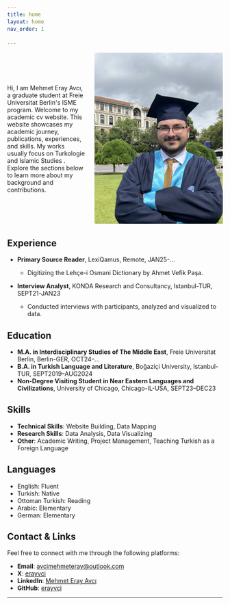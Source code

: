 ```yaml
---
title: home
layout: home
nav_order: 1

--- 
```


<style>
  .container {
    display: flex;
    align-items: center;
    gap: 20px;
  }
  .text {
    flex: 1;
  }
  .image {
    flex: 0 0 auto;
  }
</style>
<div class="container">
  <div class="text">
    <p>Hi, I am Mehmet Eray Avcı, a graduate student at Freie Universitat Berlin's ISME program. Welcome to my academic cv website. This website showcases my academic journey, publications, experiences, and skills. My works usually focus on Turkologie and Islamic Studies . Explore the sections below to learn more about my background and contributions.</p>
  </div>
  <div class="image">
    <img src="IMG_0587.jpeg" class="rounded-image" alt="Me" width="300">
  </div>
</div>


## Experience

- **Primary Source Reader**, LexiQamus, Remote, JAN25-...
  - Digitizing the Lehçe-i Osmani Dictionary by Ahmet Vefik Paşa.

- **Interview Analyst**, KONDA Research and Consultancy, Istanbul-TUR, SEPT21-JAN23
  - Conducted interviews with participants, analyzed and visualized to data.


## Education

- **M.A. in Interdisciplinary Studies of The Middle East**, Freie Universitat Berlin, Berlin-GER, OCT24–...
- **B.A. in Turkish Language and Literature**, Boğaziçi University, Istanbul-TUR, SEPT2019–AUG2024
- **Non-Degree Visiting Student in Near Eastern Languages and Civilizations**, University of Chicago, Chicago-IL-USA, SEPT23–DEC23

## Skills

- **Technical Skills**:  Website Building, Data Mapping
- **Research Skills**:  Data Analysis, Data Visualizing
- **Other**:  Academic Writing, Project Management, Teaching Turkish as a Foreign Language 

## Languages

- English: Fluent
- Turkish: Native
- Ottoman Turkish: Reading
- Arabic: Elementary
- German: Elementary


## Contact & Links

Feel free to connect with me through the following platforms:

- **Email**: [avcimehmeteray@outlook.com](mailto:avcimehmeteray@outlook.com)
- **X**: [erayvci](https://x.com/erayvci)
- **LinkedIn**: [Mehmet Eray Avcı](https://www.linkedin.com/in/erayavci/)
- **GitHub**: [erayvci](https://github.com/erayvci)

----

[^1]: [It can take up to 10 minutes for changes to your site to publish after you push the changes to GitHub](https://docs.github.com/en/pages/setting-up-a-github-pages-site-with-jekyll/creating-a-github-pages-site-with-jekyll#creating-your-site).

[Just the Docs]: https://just-the-docs.github.io/just-the-docs/
[GitHub Pages]: https://docs.github.com/en/pages
[README]: https://github.com/just-the-docs/just-the-docs-template/blob/main/README.md
[Jekyll]: https://jekyllrb.com
[GitHub Pages / Actions workflow]: https://github.blog/changelog/2022-07-27-github-pages-custom-github-actions-workflows-beta/
[use this template]: https://github.com/just-the-docs/just-the-docs-template/generate
